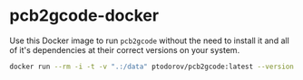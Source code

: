 # pcb2gcode-docker

Use this Docker image to run `pcb2gcode` without the need to install it and all of it's dependencies at their correct versions on your system.

```bash
docker run --rm -i -t -v ".:/data" ptodorov/pcb2gcode:latest --version
```
